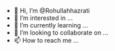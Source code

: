 - 👋 Hi, I’m @Rohullahhazrati
- 👀 I’m interested in ...
- 🌱 I’m currently learning ...
- 💞️ I’m looking to collaborate on ...
- 📫 How to reach me ...

<!---
Rohullahhazrati/Rohullahhazrati is a ✨ special ✨ repository because its `README.md` (this file) appears on your GitHub profile.
You can click the Preview link to take a look at your changes.
--->

